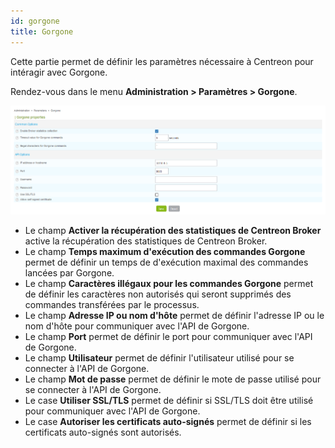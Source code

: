 ```yaml
---
id: gorgone
title: Gorgone
---
```


Cette partie permet de définir les paramètres nécessaire à Centreon pour
intéragir avec Gorgone.

Rendez-vous dans le menu **Administration \> Paramètres \> Gorgone**.

![image](../../assets/administration/parameters-gorgone.png)

- Le champ **Activer la récupération des statistiques de Centreon Broker**
active la récupération des statistiques de Centreon Broker.
- Le champ **Temps maximum d'exécution des commandes Gorgone** permet de
définir un temps de d'exécution maximal des commandes lancées par Gorgone.
- Le champ **Caractères illégaux pour les commandes Gorgone** permet de
définir les caractères non autorisés qui seront supprimés des commandes
transférées par le processus.
- Le champ **Adresse IP ou nom d'hôte** permet de définir l'adresse IP ou le
nom d'hôte pour communiquer avec l'API de Gorgone.
- Le champ **Port** permet de définir le port pour communiquer avec l'API de
Gorgone.
- Le champ **Utilisateur** permet de définir l'utilisateur utilisé pour se
connecter à l'API de Gorgone.
- Le champ **Mot de passe** permet de définir le mote de passe utilisé pour se
connecter à l'API de Gorgone.
- Le case **Utiliser SSL/TLS** permet de définir si SSL/TLS doit être utilisé
pour communiquer avec l'API de Gorgone.
- Le case **Autoriser les certificats auto-signés** permet de définir si les
certificats auto-signés sont autorisés.
